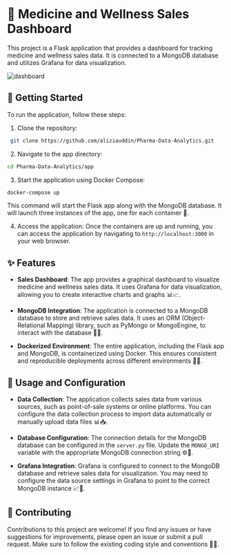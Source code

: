 # 💊 Medicine and Wellness Sales Dashboard

This project is a Flask application that provides a dashboard for tracking medicine and wellness sales data. It is connected to a MongoDB database and utilizes Grafana for data visualization.

![dashboard]([images/your_image_file.jpg](https://raw.githubusercontent.com/aliziauddin/Pharma-Data-Analytics/main/screenshot/Screenshot%202023-05-31%20at%2012.19.53%20AM.png))

## 🚀 Getting Started

To run the application, follow these steps:

1. Clone the repository:

```bash
 git clone https://github.com/aliziauddin/Pharma-Data-Analytics.git
```

2. Navigate to the app directory:

```bash
cd Pharma-Data-Analytics/app
```

3. Start the application using Docker Compose:

```bash
docker-compose up
```

This command will start the Flask app along with the MongoDB database. It will launch three instances of the app, one for each container 🐳.

4. Access the application:
   Once the containers are up and running, you can access the application by navigating to `http://localhost:3000` in your web browser.

## ✨ Features

- **Sales Dashboard**: The app provides a graphical dashboard to visualize medicine and wellness sales data. It uses Grafana for data visualization, allowing you to create interactive charts and graphs 📊📈.

- **MongoDB Integration**: The application is connected to a MongoDB database to store and retrieve sales data. It uses an ORM (Object-Relational Mapping) library, such as PyMongo or MongoEngine, to interact with the database 📁💾.

- **Dockerized Environment**: The entire application, including the Flask app and MongoDB, is containerized using Docker. This ensures consistent and reproducible deployments across different environments 🐳🚀.

## 📝 Usage and Configuration

- **Data Collection**: The application collects sales data from various sources, such as point-of-sale systems or online platforms. You can configure the data collection process to import data automatically or manually upload data files 📊📥.

- **Database Configuration**: The connection details for the MongoDB database can be configured in the `server.py` file. Update the `MONGO_URI` variable with the appropriate MongoDB connection string ⚙️🔧.

- **Grafana Integration**: Grafana is configured to connect to the MongoDB database and retrieve sales data for visualization. You may need to configure the data source settings in Grafana to point to the correct MongoDB instance 📈🔌.

## 🤝 Contributing

Contributions to this project are welcome! If you find any issues or have suggestions for improvements, please open an issue or submit a pull request. Make sure to follow the existing coding style and conventions 👥🙌.
